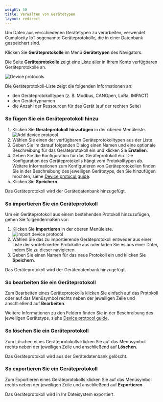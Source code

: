 ```yaml
---
weight: 50
title: Verwalten von Gerätetypen
layout: redirect
---
```


Um Daten aus verschiedenen Gerätetypen zu verarbeiten, verwendet Cumulocity IoT sogenannte Geräteprotokolle, die in einer Datenbank gespeichert sind.

Klicken Sie **Geräteprotokolle** im Menü **Gerätetypen** des Navigators.

Die Seite **Geräteprotokolle** zeigt eine Liste aller in Ihrem Konto verfügbaren Geräteprotokolle an.

![Device protocols](/images/benutzerhandbuch/DeviceManagement/devmgmt-device-protocols.png)

Die Geräteprotokoll-Liste zeigt die folgenden Informationen an:

* den Geräteprotokolltypen (z. B. Modbus, CANOpen, LoRa, IMPACT)
* den Gerätetypnamen
* die Anzahl der Ressourcen für das Gerät (auf der rechten Seite)

### So fügen Sie ein Geräteprotokoll hinzu

1. Klicken Sie **Geräteprotokoll hinzufügen** in der oberen Menüleiste.
 <br>![Add device protocol](/images/benutzerhandbuch/DeviceManagement/devmgmt-device-protocol-add.png)
2. Wählen Sie einen der verfügbaren Geräteprotokolltypen aus der Liste.
3. Geben Sie im darauf folgenden Dialog einen Namen und eine optionale Beschreibung für das Geräteprotokoll ein und klicken Sie **Erstellen**.
4. Geben Sie die Konfiguration für das Geräteprotokoll ein. Die Konfiguration des Geräteprotokolls hängt vom Protokolltypen ab. <br>
Weitere Informationen zum Konfigurieren von Geräteprotokollen finden Sie in der Beschreibung des jeweiligen Gerätetyps, den Sie hinzufügen möchten, siehe [Device protocol guide](/device-protocols-guide/overview).
5. Klicken Sie **Speichern**.

Das Geräteprotokoll wird der Gerätedatenbank hinzugefügt.

### So importieren Sie ein Geräteprotokoll

Um ein Geräteprotokoll aus einem bestehenden Protokoll hinzuzufügen, gehen Sie folgendermaßen vor:

1. Klicken Sie **Importieren** in der oberen Menüleiste.
 <br>![Import device protocol](/images/benutzerhandbuch/DeviceManagement/devmgmt-device-protocol-import.png)
2. Wählen Sie das zu importierende Geräteprotokoll entweder aus einer Liste der vordefinierten Protokolle aus oder laden Sie es aus einer Datei, indem Sie zu dieser navigieren.
3. Geben Sie einen Namen für das neue Protokoll ein und klicken Sie **Speichern**.

Das Geräteprotokoll wird der Gerätedatenbank hinzugefügt.

### So bearbeiten Sie ein Geräteprotokoll

Zum Bearbeiten eines Geräteprotokolls klicken Sie einfach auf das Protokoll oder auf das Menüsymbol rechts neben der jeweiligen Zeile und anschließend auf **Bearbeiten**.

Weitere Informationen zu den Feldern finden Sie in der Beschreibung des jeweiligen Gerätetyps, siehe [Device protocol guide](/device-protocols-guide/overview).

### So löschen Sie ein Geräteprotokoll

Zum Löschen eines Geräteprotokolls klicken Sie auf das Menüsymbol rechts neben der jeweiligen Zeile und anschließend auf **Löschen**.

Das Geräteprotokoll wird aus der Gerätedatenbank gelöscht.

### So exportieren Sie ein Geräteprotokoll

Zum Exportieren eines Geräteprotokolls klicken Sie auf das Menüsymbol rechts neben der jeweiligen Zeile und anschließend auf **Exportieren**.

Das Geräteprotokoll wird in Ihr Dateisystem exportiert.
